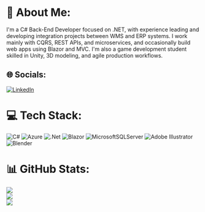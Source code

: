 # 💫 About Me:
I'm a C# Back-End Developer focused on .NET, with experience leading and developing integration projects between WMS and ERP systems. I work mainly with CQRS, REST APIs, and microservices, and occasionally build web apps using Blazor and MVC. I'm also a game development student skilled in Unity, 3D modeling, and agile production workflows.


## 🌐 Socials:
[![LinkedIn](https://img.shields.io/badge/LinkedIn-%230077B5.svg?logo=linkedin&logoColor=white)](https://linkedin.com/in/facundo-shlamovitz/) 

# 💻 Tech Stack:
![C#](https://img.shields.io/badge/c%23-%23239120.svg?style=for-the-badge&logo=csharp&logoColor=white) ![Azure](https://img.shields.io/badge/azure-%230072C6.svg?style=for-the-badge&logo=microsoftazure&logoColor=white) ![.Net](https://img.shields.io/badge/.NET-5C2D91?style=for-the-badge&logo=.net&logoColor=white) ![Blazor](https://img.shields.io/badge/blazor-%235C2D91.svg?style=for-the-badge&logo=blazor&logoColor=white) ![MicrosoftSQLServer](https://img.shields.io/badge/Microsoft%20SQL%20Server-CC2927?style=for-the-badge&logo=microsoft%20sql%20server&logoColor=white) ![Adobe Illustrator](https://img.shields.io/badge/adobe%20illustrator-%23FF9A00.svg?style=for-the-badge&logo=adobe%20illustrator&logoColor=white) ![Blender](https://img.shields.io/badge/blender-%23F5792A.svg?style=for-the-badge&logo=blender&logoColor=white)
# 📊 GitHub Stats:
![](https://github-readme-stats.vercel.app/api?username=Facu-SH&theme=dark&hide_border=false&include_all_commits=true&count_private=false)<br/>
![](https://nirzak-streak-stats.vercel.app/?user=Facu-SH&theme=dark&hide_border=false)<br/>
![](https://github-readme-stats.vercel.app/api/top-langs/?username=Facu-SH&theme=dark&hide_border=false&include_all_commits=true&count_private=false&layout=compact)
